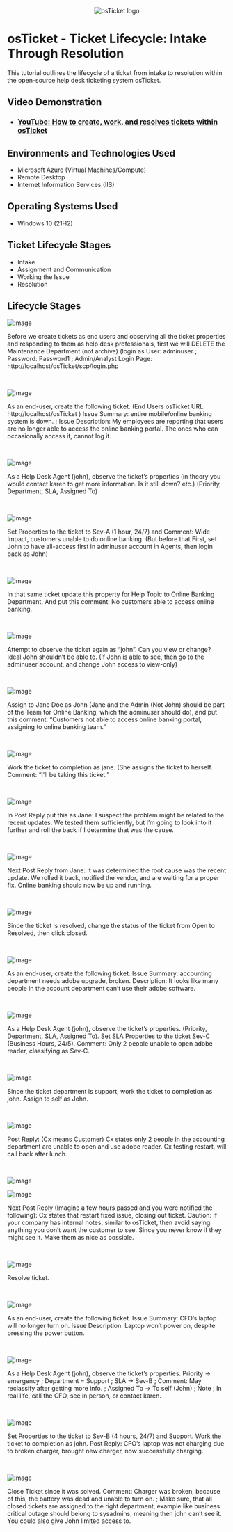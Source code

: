 <p align="center">
<img src="https://i.imgur.com/Clzj7Xs.png" alt="osTicket logo"/>
</p>

<h1>osTicket - Ticket Lifecycle: Intake Through Resolution</h1>
This tutorial outlines the lifecycle of a ticket from intake to resolution within the open-source help desk ticketing system osTicket.<br />


<h2>Video Demonstration</h2>

- ### [YouTube: How to create, work, and resolves tickets within osTicket](https://www.youtube.com)

<h2>Environments and Technologies Used</h2>

- Microsoft Azure (Virtual Machines/Compute)
- Remote Desktop
- Internet Information Services (IIS)

<h2>Operating Systems Used </h2>

- Windows 10</b> (21H2)

<h2>Ticket Lifecycle Stages</h2>

- Intake
- Assignment and Communication
- Working the Issue
- Resolution

<h2>Lifecycle Stages</h2>

<p>

![image](https://github.com/user-attachments/assets/9f2e275f-f185-4874-83b7-9c8fdc5202fe)

</p>
<p>
Before we create tickets as end users and observing all the ticket properties and responding to them as help desk professionals, first we will DELETE the Maintenance Department (not archive) (login as User: adminuser ; Password: Password1 ; Admin/Analyst Login Page: http://localhost/osTicket/scp/login.php 

</p>
<br />

<p>

![image](https://github.com/user-attachments/assets/2bb9f877-ffe2-47f6-9cd6-f0be5c64be5d)

</p>
<p>
As an end-user, create the following ticket. (End Users osTicket URL:
http://localhost/osTicket ) Issue Summary:  entire mobile/online banking system is down. ; Issue Description: My employees are reporting that users are no longer able to access the online banking portal. The ones who can occasionally access it, cannot log it. 
</p>
<br />

<p>

![image](https://github.com/user-attachments/assets/9f860c12-5767-4ee3-b3c4-8696f193f4cd)

</p>
<p>
As a Help Desk Agent (john), observe the ticket’s properties (in theory you would contact karen to get more information. Is it still down? etc.) (Priority, Department, SLA, Assigned To)

</p>
<br />

<p>

![image](https://github.com/user-attachments/assets/277e6a51-4ec3-448a-b25d-dda2ce482095)

</p>
<p>
Set Properties to the ticket to Sev-A (1 hour, 24/7) and Comment: Wide Impact, customers unable to do online banking.
 (But before that First, set John to have all-access first in adminuser account in Agents, then login back as John)
</p>
<br />

<p>

![image](https://github.com/user-attachments/assets/d6cc591a-3dbb-4dfc-a969-f7ef41b46795)

</p>
<p>
In that same ticket update this property for Help Topic to Online Banking Department. And put this comment: No customers able to access online banking.

</p>
<br />

<p>

![image](https://github.com/user-attachments/assets/490f5d11-cbdb-4096-8a6a-9241aa5600e3)

</p>
<p>
Attempt to observe the ticket again as “john”. Can you view or change? Ideal John shouldn’t be able to. (If John is able to see, then go to the adminuser account, and change John access to view-only) 

</p>
<br />

<p>

![image](https://github.com/user-attachments/assets/f6e0b93f-757b-4cb7-b428-cb810f7f2028)

</p>
<p>
Assign to Jane Doe as John (Jane and the Admin (Not John) should be part of the Team for Online Banking, which the adminuser should do), and put this comment: “Customers not able to access online banking portal, assigning to online banking team.”
</p>
<br />

<p>

![image](https://github.com/user-attachments/assets/db809b56-97b9-44d2-a113-2eeb89fe1a4e)

</p>
<p>
Work the ticket to completion as jane. (She assigns the ticket to herself. Comment: “I’ll be taking this ticket.”

</p>
<br />

<p>

![image](https://github.com/user-attachments/assets/3c99c4b7-43f7-4b0f-a8d8-0921fb3de840)

</p>
<p>
In Post Reply put this as Jane: I suspect the problem might be related to the recent updates. We tested them sufficiently, but 	I’m going to look into it further and roll the back if I determine that was the cause. 
</p>
<br />

<p>

![image](https://github.com/user-attachments/assets/0179c9f2-867d-49af-9696-2e5dcbff4991)

</p>
<p>
Next Post Reply from Jane: It was determined the root cause was the recent update. We rolled it back, notified the vendor, and are waiting for a proper fix. Online banking should now be up and running. 
</p>
<br />

<p>

![image](https://github.com/user-attachments/assets/e0131ad2-72b2-44c5-88f8-510124768e57)

</p>
<p>
Since the ticket is resolved, change the status of the ticket from Open to Resolved, then click closed. 
</p>
<br />

<p>

![image](https://github.com/user-attachments/assets/a363e1ca-694c-4f25-9aa4-bb67a8afba4a)

</p>
<p>
As an end-user, create the following ticket. Issue Summary: accounting department needs adobe upgrade, broken. Description: It looks like many people in the account department can’t use their adobe software.
</p>
<br />

<p>

![image](https://github.com/user-attachments/assets/56ad425c-3a41-46f3-bfc6-e7e0dd3f2f43)

</p>
<p>
As a Help Desk Agent (john), observe the ticket’s properties. (Priority, Department, SLA, Assigned To). Set SLA Properties to the ticket Sev-C (Business Hours, 24/5). Comment: Only 2 people unable to open adobe reader, classifying as Sev-C.


</p>
<br />

<p>

![image](https://github.com/user-attachments/assets/2c2dc9ed-86f7-4f4b-a717-c41efcef5ebb)

</p>
<p>
Since the ticket department is support, work the ticket to completion as john. Assign to self as John. 
</p>
<br />

<p>

![image](https://github.com/user-attachments/assets/4af13c3c-c525-4334-8fc8-1b3e129ea5b8)

</p>
<p>
Post Reply: (Cx means Customer) Cx states only 2 people in the accounting department are unable to open and use adobe reader. Cx testing restart, will call back after lunch.

</p>
<br />

<p>

![image](https://github.com/user-attachments/assets/5ddaaa2b-94ce-426c-8c05-b89bfcc66821)

![image](https://github.com/user-attachments/assets/7e2cb5b7-6fea-4d84-8570-079233bd60fa)


</p>
<p>
Next Post Reply (Imagine a few hours passed and you were notified the following): Cx states that restart fixed issue, closing out ticket. Caution: If your company has internal notes, similar to osTicket, then avoid saying anything you don’t want the customer to see. Since you never know if they might see it. Make them as nice as possible. 

</p>
<br />

<p>

![image](https://github.com/user-attachments/assets/4224cb3d-1e96-4475-89e4-db34dba73aab)

</p>
<p>
Resolve ticket.

</p>
<br />

<p>

![image](https://github.com/user-attachments/assets/624fcf9d-681d-4384-81f4-315da65d7f9c)

</p>
<p>
As an end-user, create the following ticket. Issue Summary: CFO’s laptop will no longer turn on. Issue Description: Laptop won’t power on, despite pressing the power button.

</p>
<br />

<p>

![image](https://github.com/user-attachments/assets/f1f4849c-eb8e-4806-b5ac-9950c6b3cf39)

</p>
<p>
As a Help Desk Agent (john), observe the ticket’s properties. Priority -> emergency ; Department = Support ; SLA -> Sev-B ; Comment: May reclassify after getting more info. ; Assigned To -> To self (John) ; Note ; In real life, call the CFO, see in person, or contact karen. 


</p>
<br />

<p>

![image](https://github.com/user-attachments/assets/005df50f-532d-40ca-bc81-c4f83bd1d8c5)

</p>
<p>
Set Properties to the ticket to Sev-B (4 hours, 24/7) and Support. Work the ticket to completion as john. Post Reply: CFO’s laptop was not charging due to broken charger, brought new charger, now successfully charging. 

</p>
<br />

<p>

![image](https://github.com/user-attachments/assets/fdface83-162d-44cf-aaef-00d9fa25a67c)

</p>
<p>
Close Ticket since it was solved. Comment: Charger was broken, because of this, the battery was dead and unable to turn on. ; Make sure, that all closed tickets are assigned to the right department, example like business critical outage should belong to sysadmins, meaning then john can’t see it. You could also give John limited access to.

</p>
<br />
